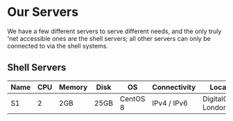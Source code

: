 # Our Servers

We have a few different servers to serve different needs, and the only truly 'net accessible ones are the shell servers; all other servers can only be connected to via the shell systems.

## Shell Servers

Name | CPU | Memory | Disk | OS               | Connectivity | Location                   | Notes          |
-----|-----|--------|------|------------------|--------------|----------------------------|----------------|
S1   | 2   | 2GB    | 25GB | CentOS 8         | IPv4 / IPv6  | DigitalOcean, London, UK   |                |

